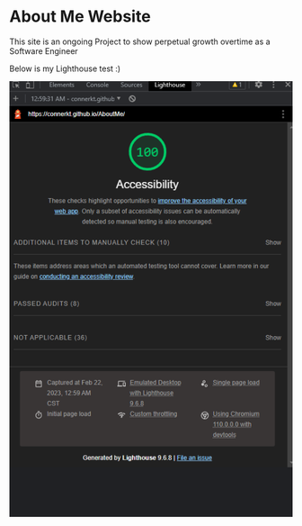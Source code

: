 # About Me Website

This site is an ongoing Project to show perpetual growth overtime as a Software Engineer

Below is my Lighthouse test :)

![Hire Me Google](images/hiremegoogle.PNG)
